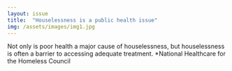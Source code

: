```yaml
---
layout: issue
title:  "Houselessness is a public health issue"
img: /assets/images/img1.jpg
---
```

Not only is poor health a major cause of houselessness, but houselessness is often a barrier to accessing adequate treatment. *National Healthcare for the Homeless Council
